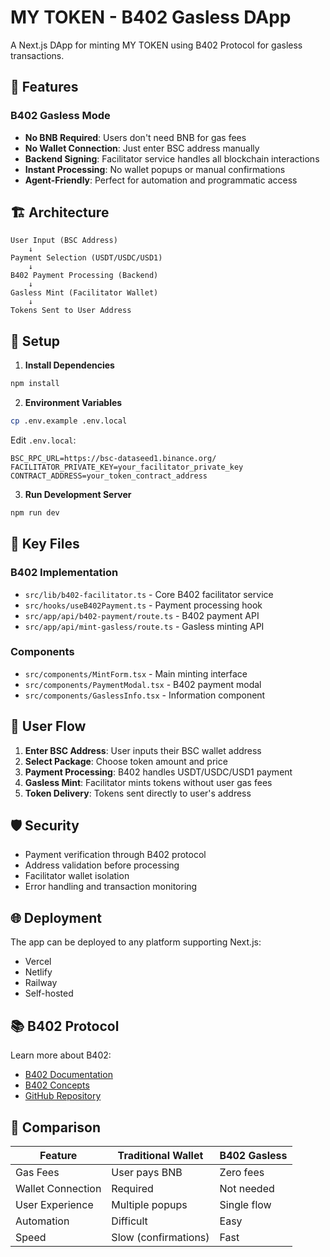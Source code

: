 # MY TOKEN - B402 Gasless DApp

A Next.js DApp for minting MY TOKEN using B402 Protocol for gasless transactions.

## 🚀 Features

### B402 Gasless Mode

- **No BNB Required**: Users don't need BNB for gas fees
- **No Wallet Connection**: Just enter BSC address manually
- **Backend Signing**: Facilitator service handles all blockchain interactions
- **Instant Processing**: No wallet popups or manual confirmations
- **Agent-Friendly**: Perfect for automation and programmatic access

## 🏗️ Architecture

```
User Input (BSC Address)
    ↓
Payment Selection (USDT/USDC/USD1)
    ↓
B402 Payment Processing (Backend)
    ↓
Gasless Mint (Facilitator Wallet)
    ↓
Tokens Sent to User Address
```

## 🔧 Setup

1. **Install Dependencies**

```bash
npm install
```

2. **Environment Variables**

```bash
cp .env.example .env.local
```

Edit `.env.local`:

```env
BSC_RPC_URL=https://bsc-dataseed1.binance.org/
FACILITATOR_PRIVATE_KEY=your_facilitator_private_key
CONTRACT_ADDRESS=your_token_contract_address
```

3. **Run Development Server**

```bash
npm run dev
```

## 📁 Key Files

### B402 Implementation

- `src/lib/b402-facilitator.ts` - Core B402 facilitator service
- `src/hooks/useB402Payment.ts` - Payment processing hook
- `src/app/api/b402-payment/route.ts` - B402 payment API
- `src/app/api/mint-gasless/route.ts` - Gasless minting API

### Components

- `src/components/MintForm.tsx` - Main minting interface
- `src/components/PaymentModal.tsx` - B402 payment modal
- `src/components/GaslessInfo.tsx` - Information component

## 🔄 User Flow

1. **Enter BSC Address**: User inputs their BSC wallet address
2. **Select Package**: Choose token amount and price
3. **Payment Processing**: B402 handles USDT/USDC/USD1 payment
4. **Gasless Mint**: Facilitator mints tokens without user gas fees
5. **Token Delivery**: Tokens sent directly to user's address

## 🛡️ Security

- Payment verification through B402 protocol
- Address validation before processing
- Facilitator wallet isolation
- Error handling and transaction monitoring

## 🌐 Deployment

The app can be deployed to any platform supporting Next.js:

- Vercel
- Netlify
- Railway
- Self-hosted

## 📚 B402 Protocol

Learn more about B402:

- [B402 Documentation](https://docs.b402.ai/)
- [B402 Concepts](https://docs.b402.ai/concepts/facilitator)
- [GitHub Repository](https://github.com/Vistara-Labs/b402/)

## 🔗 Comparison

| Feature           | Traditional Wallet   | B402 Gasless |
| ----------------- | -------------------- | ------------ |
| Gas Fees          | User pays BNB        | Zero fees    |
| Wallet Connection | Required             | Not needed   |
| User Experience   | Multiple popups      | Single flow  |
| Automation        | Difficult            | Easy         |
| Speed             | Slow (confirmations) | Fast         |
